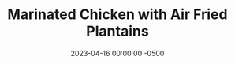 ---
layout: post
title:  "Marinated Chicken with Air Fried Plantains"
date:   2023-04-16 00:00:00 -0500
categories:
- Recipes
- Chicken
permalink: /recipes/marinated-chicken
image: /assets/Food/Chicken/Marinated/marinated-cover.jpg
ing: marinated-ing
facts: marinated-facts
Prep: 15
Rest: 
Cook: 15
Source1: 
Source2: 
whisk: https://s.samsungfood.com/AoxMG
tags: 
- grill
- air fry
- bbq
- barbeque
- soy sauce
- breast
Description: Grilled chicken was something that my parents always had prepared in the freezer. They'd simply marinate a package of chicken in a Ziploc bag, and freeze it for a busy night. I've taken inspiration from that recipe, but I bake them since I live in an apartment, but grilling would be ideal. These chickens go great with virtually any side, but especially anything grilled as well, like some grilled or roasted zucchini, or here I air fryed a plantian.
Instructions:
- Slice each chicken breast into 2-3 cutlets. Evenly thin out the chicken, and pound it down if needed<br><br>

- Add spices (Italian seasoning, paprika, cumin, chili and onion powder, black pepper, soy sauce, lemon juice, and olive oil) and chicken to a Ziploc bag, shake until chicken is well coated. Can marinate in the fridge for a few hours or up to a day in you want<br><br>

- Grill on a grill pan or bake in the oven (400F, 12-14 minutes)<br><br>
- <center><img src="/assets/Food/Chicken/Marinated/marinated-3.jpg" alt="" class="instruction-image"></center><br><br>

- For your plantains, preheat your air fryer to 370F. Use a knife to peel the plantain keeping it in one piece. Air fry for 16 minutes, filling halfway<br><br>

- Remove to a cutting board and slice. Lightly sprinkle with salt, and serve
---